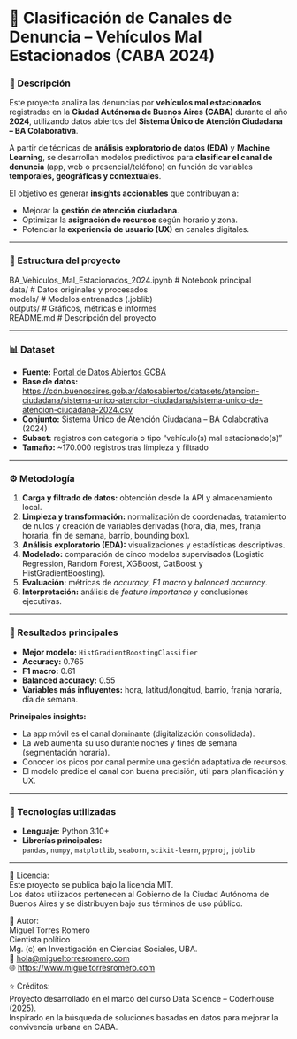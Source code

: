 # 🚗 Clasificación de Canales de Denuncia – Vehículos Mal Estacionados (CABA 2024)

### 📍 Descripción
Este proyecto analiza las denuncias por **vehículos mal estacionados** registradas en la **Ciudad Autónoma de Buenos Aires (CABA)** durante el año **2024**, utilizando datos abiertos del **Sistema Único de Atención Ciudadana – BA Colaborativa**.

A partir de técnicas de **análisis exploratorio de datos (EDA)** y **Machine Learning**, se desarrollan modelos predictivos para **clasificar el canal de denuncia** (app, web o presencial/teléfono) en función de variables **temporales, geográficas y contextuales**.

El objetivo es generar **insights accionables** que contribuyan a:
- Mejorar la **gestión de atención ciudadana**.  
- Optimizar la **asignación de recursos** según horario y zona.  
- Potenciar la **experiencia de usuario (UX)** en canales digitales.

---

### 🧩 Estructura del proyecto

BA_Vehiculos_Mal_Estacionados_2024.ipynb # Notebook principal  
data/ # Datos originales y procesados  
models/ # Modelos entrenados (.joblib)  
outputs/ # Gráficos, métricas e informes  
README.md # Descripción del proyecto  


---

### 📊 Dataset
- **Fuente:** [Portal de Datos Abiertos GCBA](https://data.buenosaires.gob.ar/)
- **Base de datos:** https://cdn.buenosaires.gob.ar/datosabiertos/datasets/atencion-ciudadana/sistema-unico-atencion-ciudadana/sistema-unico-de-atencion-ciudadana-2024.csv
- **Conjunto:** Sistema Único de Atención Ciudadana – BA Colaborativa (2024)  
- **Subset:** registros con categoría o tipo “vehículo(s) mal estacionado(s)”  
- **Tamaño:** ~170.000 registros tras limpieza y filtrado  

---

### ⚙️ Metodología
1. **Carga y filtrado de datos:** obtención desde la API y almacenamiento local.  
2. **Limpieza y transformación:** normalización de coordenadas, tratamiento de nulos y creación de variables derivadas (hora, día, mes, franja horaria, fin de semana, barrio, bounding box).  
3. **Análisis exploratorio (EDA):** visualizaciones y estadísticas descriptivas.  
4. **Modelado:** comparación de cinco modelos supervisados (Logistic Regression, Random Forest, XGBoost, CatBoost y HistGradientBoosting).  
5. **Evaluación:** métricas de *accuracy*, *F1 macro* y *balanced accuracy*.  
6. **Interpretación:** análisis de *feature importance* y conclusiones ejecutivas.

---

### 🧠 Resultados principales
- **Mejor modelo:** `HistGradientBoostingClassifier`  
- **Accuracy:** 0.765  
- **F1 macro:** 0.61  
- **Balanced accuracy:** 0.55  
- **Variables más influyentes:** hora, latitud/longitud, barrio, franja horaria, día de semana.  

**Principales insights:**
- La app móvil es el canal dominante (digitalización consolidada).  
- La web aumenta su uso durante noches y fines de semana (segmentación horaria).  
- Conocer los picos por canal permite una gestión adaptativa de recursos.  
- El modelo predice el canal con buena precisión, útil para planificación y UX.

---

### 🧰 Tecnologías utilizadas
- **Lenguaje:** Python 3.10+  
- **Librerías principales:**  
  `pandas`, `numpy`, `matplotlib`, `seaborn`, `scikit-learn`, `pyproj`, `joblib`  

---

🧾 Licencia:   
Este proyecto se publica bajo la licencia MIT.  
Los datos utilizados pertenecen al Gobierno de la Ciudad Autónoma de Buenos Aires y se distribuyen bajo sus términos de uso público.

👤 Autor:  
Miguel Torres Romero  
Cientista político  
Mg. (c) en Investigación en Ciencias Sociales, UBA.  
📧 hola@migueltorresromero.com  
🌐 https://www.migueltorresromero.com  

⭐ Créditos:  
Proyecto desarrollado en el marco del curso Data Science – Coderhouse (2025).  
Inspirado en la búsqueda de soluciones basadas en datos para mejorar la convivencia urbana en CABA.
